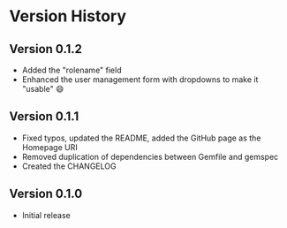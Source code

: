 # Version History

## Version 0.1.2

* Added the "rolename" field
* Enhanced the user management form with dropdowns to make it "usable" 😄

## Version 0.1.1

* Fixed typos, updated the README, added the GitHub page as the Homepage URI
* Removed duplication of dependencies between Gemfile and gemspec
* Created the CHANGELOG


## Version 0.1.0

* Initial release
